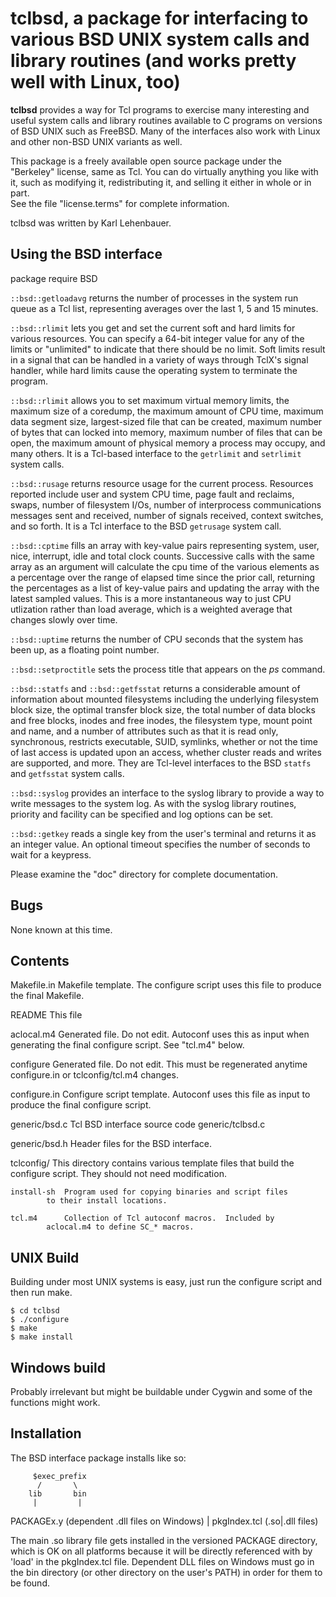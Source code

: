 # tclbsd, a package for interfacing to various BSD UNIX system calls and library routines (and works pretty well with Linux, too)

**tclbsd** provides a way for Tcl programs to exercise many interesting and useful system calls and library routines available to C programs on versions of BSD UNIX such as FreeBSD.  Many of the interfaces also work with Linux and other non-BSD UNIX variants as well.

This package is a freely available open source package under the "Berkeley"
license, same as Tcl.  You can do virtually anything you like with it, such as 
modifying it, redistributing it, and selling it either in whole or in part.  
See the file "license.terms" for complete information.

tclbsd was written by Karl Lehenbauer.

## Using the BSD interface

package require BSD

`::bsd::getloadavg` returns the number of processes in the system run queue as a Tcl list, representing averages over the last 1, 5 and 15 minutes.

`::bsd::rlimit` lets you get and set the current soft and hard limits for various resources.  You can specify a 64-bit integer value for any of the limits or "unlimited" to indicate that there should be no limit.  Soft limits result in a signal that can be handled in a variety of ways through TclX's signal handler, while hard limits cause the operating system to terminate the program.

`::bsd::rlimit` allows you to set maximum virtual memory limits, the maximum size of a coredump, the maximum amount of CPU time, maximum data segment size, largest-sized file that can be created, maximum number of bytes that can locked into memory, maximum number of files that can be open, the maximum amount of physical memory a process may occupy, and many others.  It is a Tcl-based interface to the `getrlimit` and `setrlimit` system calls.

`::bsd::rusage` returns resource usage for the current process.  Resources reported include user and system CPU time, page fault and reclaims, swaps, number of filesystem I/Os, number of interprocess communications messages sent and received, number of signals received, context switches, and so forth.  It is a Tcl interface to the BSD `getrusage` system call.

`::bsd::cptime` fills an array with key-value pairs representing system, user, nice, interrupt, idle and total clock counts.  Successive calls with the same array as an argument will calculate the cpu time of the various elements as a percentage over the range of elapsed time since the prior call, returning the percentages as a list of key-value pairs and updating the array with the latest sampled values.  This is a more instantaneous way to just CPU utlization rather than load average, which is a weighted average that changes slowly over time.

`::bsd::uptime` returns the number of CPU seconds that the system has been up, as a floating point number.

`::bsd::setproctitle` sets the process title that appears on the *ps* command.

`::bsd::statfs` and `::bsd::getfsstat` returns a considerable amount of information about mounted filesystems including the underlying filesystem block size, the optimal transfer block size, the total number of data blocks and free blocks, inodes and free inodes, the filesystem type, mount point and name, and a number of attributes such as that it is read only, synchronous, restricts executable, SUID, symlinks, whether or not the time of last access is updated upon an access, whether cluster reads and writes are supported, and more.  They are Tcl-level interfaces to the BSD `statfs` and `getfsstat` system calls.

`::bsd::syslog` provides an interface to the syslog library to provide a way to write messages to the system log.  As with the syslog library routines, priority and facility can be specified and log options can be set.

`::bsd::getkey` reads a single key from the user's terminal and returns it as an integer value.  An optional timeout specifies the number of seconds to wait for a keypress.

Please examine the "doc" directory for complete documentation.

## Bugs

None known at this time.

## Contents

Makefile.in	Makefile template.  The configure script uses this file to
		produce the final Makefile.

README		This file

aclocal.m4	Generated file.  Do not edit.  Autoconf uses this as input
		when generating the final configure script.  See "tcl.m4"
		below.

configure	Generated file.  Do not edit.  This must be regenerated
		anytime configure.in or tclconfig/tcl.m4 changes.

configure.in	Configure script template.  Autoconf uses this file as input
		to produce the final configure script.

generic/bsd.c	Tcl BSD interface source code
generic/tclbsd.c

generic/bsd.h	Header files for the BSD interface.


tclconfig/	This directory contains various template files that build
		the configure script.  They should not need modification.

	install-sh	Program used for copying binaries and script files
			to their install locations.

	tcl.m4		Collection of Tcl autoconf macros.  Included by
			aclocal.m4 to define SC_* macros.

## UNIX Build

Building under most UNIX systems is easy, just run the configure script
and then run make. 

	$ cd tclbsd
	$ ./configure
	$ make
	$ make install


## Windows build

Probably irrelevant but might be buildable under Cygwin and some of the functions might work.

## Installation

The BSD interface package installs like so:

         $exec_prefix
          /       \
        lib       bin
         |         |
   PACKAGEx.y   (dependent .dll files on Windows)
         |
  pkgIndex.tcl (.so|.dll files)

The main .so library file gets installed in the versioned PACKAGE
directory, which is OK on all platforms because it will be directly
referenced with by 'load' in the pkgIndex.tcl file.  Dependent DLL files on
Windows must go in the bin directory (or other directory on the user's
PATH) in order for them to be found.

